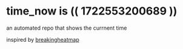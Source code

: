 # time_now is (( 1722553200689 ))

an automated repo that shows the currnent time

inspired by [breakingheatmap](https://github.com/breakingheatmap/breakingheatmap)